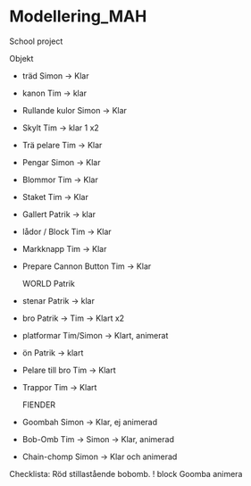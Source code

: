 ﻿# Modellering_MAH
School project

Objekt
- träd          Simon -> Klar
- kanon         Tim -> klar
- Rullande kulor Simon -> Klar
- Skylt         Tim -> klar 1 x2
- Trä pelare    Tim -> Klar
- Pengar	Simon -> Klar
- Blommor	Tim -> Klar
- Staket        Tim -> Klar
- Gallert	Patrik -> klar
- lådor / Block Tim -> Klar 
- Markknapp     Tim -> Klar
- Prepare Cannon Button Tim -> Klar  	

  WORLD         Patrik 
- stenar        Patrik -> klar
- bro           Patrik -> Tim -> Klart x2
- platformar    Tim/Simon -> Klart, animerat
- ön            Patrik -> klart
- Pelare till bro Tim -> Klart
- Trappor	Tim -> Klart

  FIENDER
- Goombah	Simon -> Klar, ej animerad
- Bob-Omb	Tim -> Simon -> Klar, animerad
- Chain-chomp   Simon -> Klar och animerad


Checklista:
Röd stillastående bobomb.
! block
Goomba animera